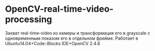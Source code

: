 # OpenCV-real-time-video-processing
Захват real-time-video из камеры и трансформация его в grayscale c одновременным показом его в отдельном фрейме.
Работает в Ubuntu14.04+Code::Blocks IDE+OpenCV 2.4.8
